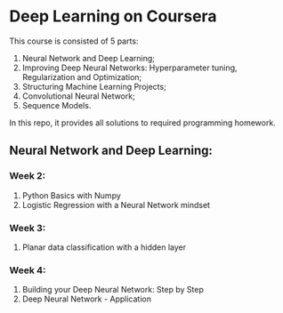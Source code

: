# Deep Learning on Coursera
This course is consisted of 5 parts: 
1. Neural Network and Deep Learning; 
2. Improving Deep Neural Networks: Hyperparameter tuning, Regularization and Optimization; 
3. Structuring Machine Learning Projects; 
4. Convolutional Neural Network; 
5. Sequence Models. 


In this repo, it provides all solutions to required programming homework. 

## Neural Network and Deep Learning:
### Week 2:
1. Python Basics with Numpy
2. Logistic Regression with a Neural Network mindset

### Week 3:
1. Planar data classification with a hidden layer

### Week 4:
1. Building your Deep Neural Network: Step by Step
2. Deep Neural Network - Application

